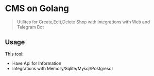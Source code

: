 # CMS on Golang

> Utilites for Create,Edit,Delete Shop with integrations with Web and Telegram Bot

## Usage

This tool:
- Have Api for Information
- Integrations with Memory/Sqlite/Mysql/Postgresql
